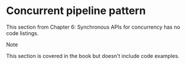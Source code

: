 # Concurrent pipeline pattern

This section from Chapter 6: Synchronous APIs for concurrency has no code listings.

> [!NOTE]
> This section is covered in the book but doesn't include code examples.

